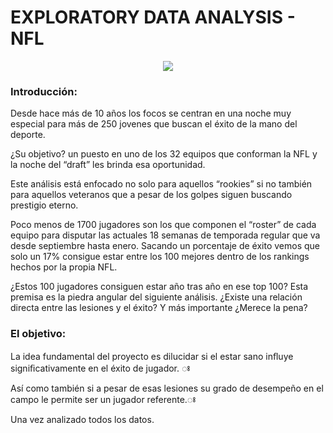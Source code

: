 # EXPLORATORY DATA ANALYSIS - NFL 
<div id="header" align="center">
  <img src="https://media.tenor.com/nhXQx5Jd1REAAAAd/nfl-nfl-tackle.gif"/>
</div>

### **Introducción:**

Desde hace más de 10 años los focos se centran en una noche
muy especial para más de 250 jovenes que buscan el éxito de la mano
del deporte.

¿Su objetivo? un puesto en uno de los 32 equipos que conforman la NFL y la noche del “draft” les brinda esa oportunidad.

Este análisis está enfocado no solo para aquellos “rookies” si no
también para aquellos veteranos que a pesar de los golpes siguen
buscando prestigio eterno.

Poco menos de 1700 jugadores son los que componen el “roster” de
cada equipo para disputar las actuales 18 semanas de temporada
regular que va desde septiembre hasta enero. Sacando un porcentaje
de éxito vemos que solo un 17% consigue estar entre los 100 mejores
dentro de los rankings hechos por la propia NFL.

¿Estos 100 jugadores consiguen estar año tras año en ese top 100?
Esta premisa es la piedra angular del siguiente análisis. ¿Existe una
relación directa entre las lesiones y el éxito? Y más importante ¿Merece
la pena?

### **El objetivo:**
La idea fundamental del proyecto es dilucidar si el estar sano inﬂuye
signiﬁcativamente en el éxito de jugador. ꢁ

Así como también si a pesar de esas lesiones su grado de desempeño en el campo le permite ser un jugador referente.ꢁ

Una vez analizado todos los datos.

